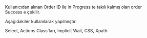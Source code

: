 Kullanıcıdan alınan Order ID ile In Progress te takılı kalmış olan order Success e çekilir.

Aşağıdakiler kullanılarak yapılmıştır.

Select, Actions Class'ları, Implicit Wait, CSS, Xpath 

